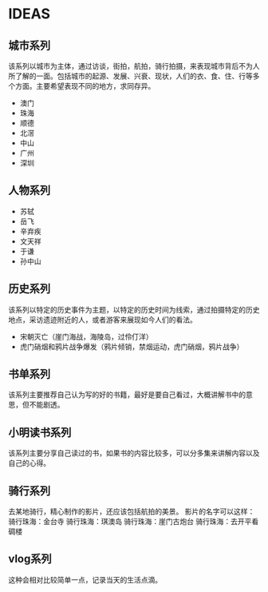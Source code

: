 # IDEAS

## 城市系列

该系列以城市为主体，通过访谈，街拍，航拍，骑行拍摄，来表现城市背后不为人所了解的一面。包括城市的起源、发展、兴衰、现状，人们的衣、食、住、行等多个方面。主要希望表现不同的地方，求同存异。

- 澳门
- 珠海
- 顺德
- 北滘
- 中山
- 广州
- 深圳

## 人物系列

- 苏轼
- 岳飞
- 辛弃疾
- 文天祥
- 于谦
- 孙中山

## 历史系列

该系列以特定的历史事件为主题，以特定的历史时间为线索，通过拍摄特定的历史地点，采访遗迹附近的人，或者游客来展现如今人们的看法。

- 宋朝灭亡（崖门海战，海陵岛，过伶仃洋）
- 虎门硝烟和鸦片战争爆发（鸦片倾销，禁烟运动，虎门硝烟，鸦片战争）

## 书单系列

该系列主要推荐自己认为写的好的书籍，最好是要自己看过，大概讲解书中的意思，但不能剧透。

## 小明读书系列

该系列主要分享自己读过的书，如果书的内容比较多，可以分多集来讲解内容以及自己的心得。

## 骑行系列

去某地骑行，精心制作的影片，还应该包括航拍的美景。
影片的名字可以这样：
骑行珠海：金台寺
骑行珠海：琪澳岛
骑行珠海：崖门古炮台
骑行珠海：去开平看碉楼

## vlog系列

这种会相对比较简单一点，记录当天的生活点滴。
